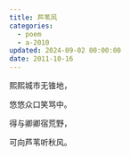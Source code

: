 ```yaml
---
title: 芦苇风
categories:
  - poem
  - a-2010
updated: 2024-09-02 00:00:00
date: 2011-10-16
---
```


熙熙城市无锥地，

悠悠众口笑骂中。

得与卿卿宿荒野，

可向芦苇听秋风。
